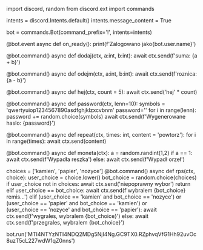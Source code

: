 import discord, random
from discord.ext import commands

intents = discord.Intents.default()
intents.message_content = True

bot = commands.Bot(command_prefix='!', intents=intents)

@bot.event
async def on_ready():
    print(f'Zalogowano jako{bot.user.name}')

@bot.command()
async def dodaj(ctx, a:int, b:int):
    await ctx.send(f'suma: {a + b}')

@bot.command()
async def odejm(ctx, a:int, b:int):
    await ctx.send(f'roznica: {a - b}')

@bot.command()
async def hej(ctx, count = 5):
    await ctx.send('hej' * count)



@bot.command()
async def password(ctx, lenn=10):
    symbols = 'qwertyuiop1234567890asdfghjklzxcvbnm'
    password=''
    for i in range(lenn):
        password += random.choice(symbols)
    await ctx.send(f'Wygenerowane haslo: {password}')


@bot.command()
async def repeat(ctx, times: int, content = 'powtorz'):
    for i in range(times):
        await ctx.send(content)

@bot.command()
async def moneta(ctx):
    a = random.randint(1,2)
    if a == 1:
        await ctx.send(f'Wypadła reszka')
    else:
        await ctx.send(f'Wypadł orzeł')

choices = ['kamien', 'papier', 'nozyce']
@bot.command()
async def rps(ctx, choice):
    user_choice = choice.lower()
    bot_choice = random.choice(choices)
    if user_choice not in choices:
        await ctx.send('niepoprawny wybor')
        return
    elif user_choice == bot_choice:
        await ctx.send(f'wybralem {bot_choice} remis...')
    elif (user_choice == 'kamien' and bot_choice == 'nozyce') or \
         (user_choice == 'papier' and bot_choice == 'kamien') or \
         (user_choice == 'nozyce' and bot_choice == 'papier'):
        await ctx.send(f'wygrales, wybralem {bot_choice}')
    else:
        await ctx.send(f'przegrales, wybralem {bot_choice}')


bot.run('MTI4NTYzNTI4NDQ2MDg5NjI4Ng.GC9TX0.RZphvqVfG1Hh92uvOc8uzT5cL227wdW1qZ0nns')
